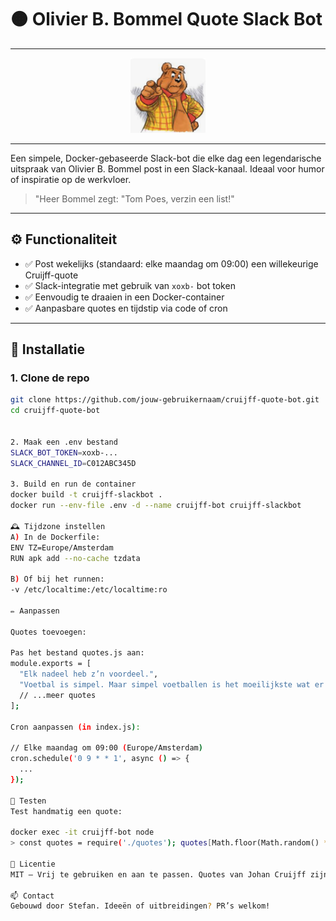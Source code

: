 # 🟠 Olivier B. Bommel Quote Slack Bot


---

<p align="center">
<img src="/bommel1.png" alt="BTOP" width="120" height="120"/>  
</p>

---

Een simpele, Docker-gebaseerde Slack-bot die elke dag een legendarische uitspraak van Olivier B. Bommel post in een Slack-kanaal. Ideaal voor humor of inspiratie op de werkvloer.

> "Heer Bommel zegt: "Tom Poes, verzin een list!" 

---

## ⚙️ Functionaliteit

- ✅ Post wekelijks (standaard: elke maandag om 09:00) een willekeurige Cruijff-quote
- ✅ Slack-integratie met gebruik van `xoxb-` bot token
- ✅ Eenvoudig te draaien in een Docker-container
- ✅ Aanpasbare quotes en tijdstip via code of cron

---

## 🚀 Installatie

### 1. Clone de repo

```bash
git clone https://github.com/jouw-gebruikernaam/cruijff-quote-bot.git
cd cruijff-quote-bot


2. Maak een .env bestand
SLACK_BOT_TOKEN=xoxb-...
SLACK_CHANNEL_ID=C012ABC345D

3. Build en run de container
docker build -t cruijff-slackbot .
docker run --env-file .env -d --name cruijff-bot cruijff-slackbot

🕰️ Tijdzone instellen
A) In de Dockerfile:
ENV TZ=Europe/Amsterdam
RUN apk add --no-cache tzdata

B) Of bij het runnen:
-v /etc/localtime:/etc/localtime:ro

✏️ Aanpassen

Quotes toevoegen:

Pas het bestand quotes.js aan:
module.exports = [
  "Elk nadeel heb z’n voordeel.",
  "Voetbal is simpel. Maar simpel voetballen is het moeilijkste wat er is.",
  // ...meer quotes
];

Cron aanpassen (in index.js):

// Elke maandag om 09:00 (Europe/Amsterdam)
cron.schedule('0 9 * * 1', async () => {
  ...
});

🧪 Testen
Test handmatig een quote:

docker exec -it cruijff-bot node
> const quotes = require('./quotes'); quotes[Math.floor(Math.random() * quotes.length)];

📄 Licentie
MIT – Vrij te gebruiken en aan te passen. Quotes van Johan Cruijff zijn cultureel erfgoed 😉.

📫 Contact
Gebouwd door Stefan. Ideeën of uitbreidingen? PR’s welkom!


